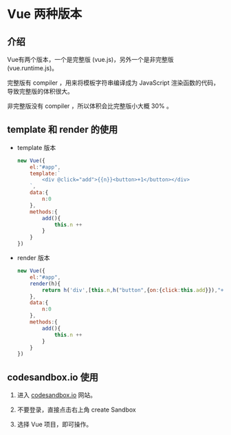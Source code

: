 # Vue 两种版本

## 介绍 

Vue有两个版本，一个是完整版 (vue.js)，另外一个是非完整版 (vue.runtime.js)。

完整版有 compiler ，用来将模板字符串编译成为 JavaScript 渲染函数的代码，导致完整版的体积很大。

非完整版没有 compiler ，所以体积会比完整版小大概 30% 。

## template 和 render 的使用

* template 版本

    ```js
    new Vue({
        el:"#app",
        template:`
            <div @click="add">{{n}}<button>+1</button></div>
        `,
        data:{
            n:0
        },
        methods:{
            add(){
                this.n ++
            }
        }
    })
    ```

* render 版本

    ```js
    new Vue({
        el:"#app",
        render(h){
            return h('div',[this.n,h("button",{on:{click:this.add}}),"+1"])
        },
        data:{
            n:0
        },
        methods:{
            add(){
                this.n ++
            }
        }
    })
    ```

## codesandbox.io 使用

1. 进入 [codesandbox.io](https://codesandbox.io/) 网站。

2. 不要登录，直接点击右上角 create Sandbox

3. 选择 Vue 项目，即可操作。

